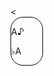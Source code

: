 <html>
  <head><
  <title></title>        
  </head>
  <style>
  .um {
   width:50px;
    heigth:50px;
    border:1px solid black;
    border-radius:20px;
    }
  </style>
<body>
<div class="um">
<p class="a3">A&#9834; </p>
 <p class="e3">&#9837;A </p>
 </div> 
</body>  
</html>
